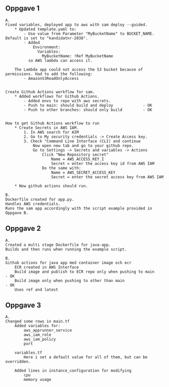 ## Oppgave 1
    A.
    Fixed variables, deployed app to aws with sam deploy --guided.
        * Updated template.yaml to:
            - Use value from Parameter "MyBucketName" to BUCKET_NAME. Default is set to "kandidatnr-2038".
            - Added 
                Environment:
                  Variables:
                    MyBucketName: !Ref MyBucketName
              so AWS lambda can access it.

        The Lambda app could not access the S3 bucket because of permissions. Had to add the following:
            - AmazonS3ReadOnlyAccess

        
    Create Github Actions workflow for sam.
        * Added workflows for Github Actions.
            - Added envs to repo with aws secrets.
            - Push to main: should build and deploy             - OK
            - Push to other branches: should only build         - OK


    How to get Github Actions workflow to run
        * Create Secrets in AWS IAM.
            1. In AWS search for AIM
            2. Go to My security credentials -> Create Access key.
            3. Check "Command Line Interface (CLI) and continue
                Now open new tab and go to your github repo.
                Go to Settings -> Secrets and variables -> Actions
                    Click "New Repository secret"
                        Name = AWS_ACCESS_KEY_I
                        Secret = enter the access key id from AWS IAM
                    Do the same with:
                        Name = AWS_SECRET_ACCESS_KEY
                        Secret = enter the secret access key from AWS IAM
        
        * Now github actions should run.
                    
    B.
    Dockerfile created for app.py.
    Handles AWS credentials.
    Runs the sam app accordingly with the script example provided in Oppgave B.

    
## Oppgave 2
    A.
    Created a multi stage Dockerfile for java-app.
    Builds and then runs when running the example script.

    B.
    Github actions for java app med container image och ecr
        ECR created in AWS Interface
        Build image and publish to ECR repo only when pushing to main       - OK
        Build image only when pushing to other than main                    - OK
        Uses ref and latest


## Oppgave 3
    A.
    Changed some rows in main.tf
        Added variables for:
            aws_apprunner_service
            aws_iam_role
            aws_iam_policy
            port

        variables.tf
            Here i set a default value for all of them, but can be overridden.

        Added lines in instance_configuration for modifying
            cpu 
            memory usage
    


















